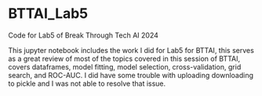 # BTTAI_Lab5
Code for Lab5 of Break Through Tech AI 2024

This jupyter notebook includes the work I did for Lab5 for BTTAI, this serves as a great review of most of the topics covered in this session of BTTAI, covers dataframes, model fitting, model selection, cross-validation, grid search, and ROC-AUC. I did have some trouble with uploading downloading to pickle and I was not able to resolve that issue. 
